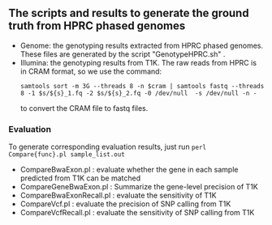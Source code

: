 ## The scripts and results to generate the ground truth from HPRC phased genomes
- Genome: the genotyping results extracted from HPRC phased genomes. These files are generated by the script "GenotypeHPRC.sh" .
- Illumina: the genotyping results from T1K.
  The raw reads from HPRC is in CRAM format, so we use the command:
  ```
  samtools sort -m 3G --threads 8 -n $cram | samtools fastq --threads 8 -1 $s/${s}_1.fq -2 $s/${s}_2.fq -0 /dev/null  -s /dev/null -n -
  ```
  to convert the CRAM file to fastq files.

### Evaluation
To generate corresponding evaluation results, just run `perl Compare{func}.pl sample_list.out`
- CompareBwaExon.pl : evaluate whether the gene in each sample predicted from T1K can be matched
- CompareGeneBwaExon.pl : Summarize the gene-level precision of T1K
- CompareBwaExonRecall.pl : evaluate the sensitivity of T1K
- CompareVcf.pl : evaluate the precision of SNP calling from T1K
- CompareVcfRecall.pl : evaluate the sensitivity of SNP calling from T1K

